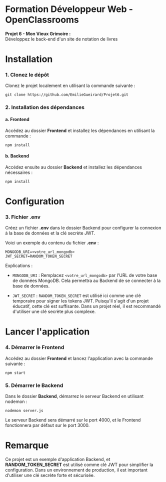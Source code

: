 # Formation Développeur Web - OpenClassrooms
**Projet 6 - Mon Vieux Grimoire :**  
Développez le back-end d'un site de notation de livres

# Installation

### 1. Clonez le dépôt
Clonez le projet localement en utilisant la commande suivante :

``` 
git clone https://github.com/EmilieGueirard/Projet6.git
```

### 2. Installation des dépendances

#### a. Frontend
Accédez au dossier **Frontend** et installez les dépendances en utilisant la commande :

```
npm install
```

#### b. Backend
Accédez ensuite au dossier **Backend** et installez les dépendances nécessaires :

```
npm install
```

# Configuration

### 3. Fichier .env
Créez un fichier **.env** dans le dossier Backend pour configurer la connexion à la base de données et la clé secrète JWT.

Voici un exemple du contenu du fichier **.env** :
```
MONGODB_URI=<votre_url_mongodb>
JWT_SECRET=RANDOM_TOKEN_SECRET
```

Explications :
- ```MONGODB_URI``` : Remplacez ```<votre_url_mongodb>``` par l'URL de votre base de données MongoDB. Cela permettra au Backend de se connecter à la base de données.

- ```JWT_SECRET``` : ```RANDOM_TOKEN_SECRET``` est utilisé ici comme une clé temporaire pour signer les tokens JWT. Puisqu'il s'agit d'un projet éducatif, cette clé est suffisante. Dans un projet réel, il est recommandé d'utiliser une clé secrète plus complexe.

# Lancer l'application

### 4. Démarrer le Frontend
Accédez au dossier **Frontend** et lancez l'application avec la commande suivante :
```
npm start
```

### 5. Démarrer le Backend
Dans le dossier **Backend**, démarrez le serveur Backend en utilisant nodemon :
```
nodemon server.js
```
Le serveur Backend sera démarré sur le port 4000, et le Frontend fonctionnera par défaut sur le port 3000.

# Remarque

Ce projet est un exemple d'application Backend, et **RANDOM_TOKEN_SECRET** est utilisé comme clé JWT pour simplifier la configuration. Dans un environnement de production, il est important d'utiliser une clé secrète forte et sécurisée.